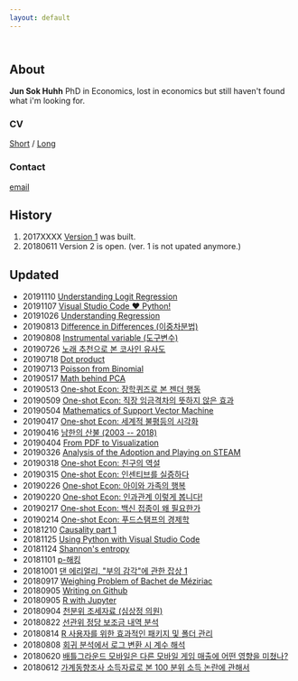 ```yaml
---
layout: default
---
```


<header> 
<!-- Global site tag (gtag.js) - Google Analytics -->
<script async src="https://www.googletagmanager.com/gtag/js?id=UA-121062878-1"></script>
<script>
  window.dataLayer = window.dataLayer || [];
  function gtag(){dataLayer.push(arguments);}
  gtag('js', new Date());

  gtag('config', 'UA-121062878-1');
</script>
</header>

## About 
**Jun Sok Huhh** PhD in Economics, lost in economics but still haven't found what i'm looking for.



### CV 
[Short](https://rawgit.com/anarinsk/anarinsk.github.io/master/cv/short.html)
/ 
[Long](https://rawgit.com/anarinsk/anarinsk.github.io/master/cv/long.html)

### Contact 
[email](mailto:anarinsk@gmail.com)

## History

  1. 2017XXXX [Version 1](http://lostineconomics.netlify.com) was built. 
  2. 20180611 Version 2 is open. (ver. 1 is not upated anymore.)

## Updated 
 * 20191110 [Understanding Logit Regression](https://rawcdn.githack.com/anarinsk/public_writing/master/understanding_logit_regression/logit%20regression.html)
 * 20191107 [Visual Studio Code ❤ Python!](https://danbi-ncsoft.github.io/etc/2019/11/07/viva-vsc.html)
  * 20191026 [Understanding Regression](https://rawcdn.githack.com/anarinsk/public_writing/master/understanding_regression/understanding_regression.html)
  * 20190813 [Difference in Differences (이중차분법)](https://danbi-ncsoft.github.io/study/2019/08/13/causality-part4-DID.html)
  * 20190808 [Instrumental variable (도구변수)](https://danbi-ncsoft.github.io/study/2019/08/07/IV.html)
  * 20190726 [노래 추천으로 본 코사인 유사도](https://anarinsk.github.io/cossim/)
  * 20190718 [Dot product](https://rawcdn.githack.com/anarinsk/public_writing/master/dot_product/understanding%20dot%20product.html)
  * 20190713 [Poisson from Binomial](https://rawcdn.githack.com/anarinsk/public_writing/master/poisson/poissondistribution.html)
  * 20190517 [Math behind PCA](https://rawcdn.githack.com/anarinsk/public_writing/master/math-behind-pca/Math%20behind%20PCA.html)
  * 20190513 [One-shot Econ: 장학퀴즈로 본 젠더 행동](https://brunch.co.kr/@anarinsk/24)
  * 20190509 [One-shot Econ: 직장 임금격차의 뜻하지 않은 효과](https://brunch.co.kr/@anarinsk/23)
  * 20190504 [Mathematics of Support Vector Machine](https://rawcdn.githack.com/anarinsk/public_writing/master/svm/Mathematics%20of%20SVM.html)
  * 20190417 [One-shot Econ: 세계적 불평등의 시각화](https://brunch.co.kr/@anarinsk/21)
  * 20190416 [남한의 산불 (2003 -- 2018)](https://anarinsk.github.io/adp-wild-fire-sk-pub)
  * 20190404 [From PDF to Visualization](https://anarinsk.github.io/rstat-pdf-extraction-public)
  * 20190326 [Analysis of the Adoption and Playing on STEAM](https://anarinsk.github.io/adp-steam-record/)
  * 20190318 [One-shot Econ: 친구의 역설](https://brunch.co.kr/@anarinsk/17)
  * 20190315 [One-shot Econ: 인센티브를 실증하다](https://brunch.co.kr/@anarinsk/16)
  * 20190226 [One-shot Econ: 아이와 가족의 행복](https://brunch.co.kr/@anarinsk/13)
  * 20190220 [One-shot Econ: 인과관계 이렇게 봅니다!](https://brunch.co.kr/@anarinsk/12)
  * 20190217 [One-shot Econ: 백신 접종이 왜 필요한가](https://brunch.co.kr/@anarinsk/10)
  * 20190214 [One-shot Econ: 푸드스탬프의 경제학](https://brunch.co.kr/@anarinsk/9)
  * 20181210 [Causality part 1](https://rawcdn.githack.com/anarinsk/public_writing/master/causality/causality_part1.html)
  * 20181125 [Using Python with Visual Studio Code](https://rawcdn.githack.com/anarinsk/public_writing/master/conda_vsc/conda_vsc.html)
  * 20181124 [Shannon's entropy](https://rawcdn.githack.com/anarinsk/public_writing/master/entropy/Entropy.html)
  * 20181101 [p-해킹](https://rawcdn.githack.com/anarinsk/public_writing/master/p_hacking/phacking.htl)
  * 20181001 [댄 에리얼리, "부의 감각"에 관한 잡상 1](https://rawcdn.gitrw.htmlpreview.githubio/https://gith.com/anarinsk/public_writing/blob/master/dollars_sense/Ariely_money_1.htm)
  * 20180917 [Weighing Problem of Bachet de Méziriac ](https://rawcdn.githackhtmlpreview.github.io/?https://gith.com/anarinsk/public_writing/master/bachet_scale/main.html)
  * 20180905 [Writing on Github](https://rawcdn.htmlpreview.github.io/?https://github.com/anarinsk/public_writing/blob/master/workflow_with_github/main.html)
  * 20180905 [R with Jupyter](https://rawcdn.githackrw.htmlpreview.github.io/?https://github.com/anarinsk/public_writing/blob/master/jupyter_r/main.html)
  * 20180904 [천분위 조세자료 (심상정 의원)](https://github.com/anarinsk/simsangjung/blob/master/README.md)
  * 20180822 [선관위 정당 보조금 내역 분석](https://github.com/anarinsk/korparty_subsidy/blob/master/README.md)
  * 20180814 [R 사용자를 위한 효과적인 패키지 및 폴더 관리](https://rawgit.com/anarinsk/public_writing/master/head-of-r/2018-08-14-head-of-r.html)
  * 20180808 [회귀 분석에서 로그 변환 시 계수 해석](https://rawgit.com/anarinsk/public_writing/master/logtransformation/2018-08-07-logwithlevel.nb.html)
  * 20180620 [배틀그라운드 모바일은 다른 모바일 게임 매출에 어떤 영향을 미쳤나?](https://rawgit.com/anarinsk/bg-effect/master/documentation/posting.html)
  * 20180612 [가계동향조사 소득자료로 본 100 분위 소득 논란에 관해서](https://rawgit.com/anarinsk/MDIS/master/documentation/posting.html) 
<!--stackedit_data:
eyJoaXN0b3J5IjpbNTM2Njg3NDE1LDE3NTU3NTQzMzcsLTE5Mz
cyNjkwNTIsMTU4NjMyNDE2NCwtMTg0OTI1MzE0OSwxMTQ2MDM5
NzU3LC0xMTg5ODg0MzI2LC0xMzYwMzg0MTkyLDQxMzk3NTU1MC
wtMTEwNDcxMzUxMiwtMjk5MTM2OTYyLDIwMzA5Mjc2NTVdfQ==

-->